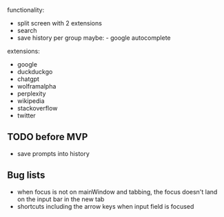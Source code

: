 functionality:

- split screen with 2 extensions
- search
- save history per group
  maybe: - google autocomplete

extensions:

- google
- duckduckgo
- chatgpt
- wolframalpha
- perplexity
- wikipedia
- stackoverflow
- twitter

## TODO before MVP

- save prompts into history

## Bug lists

- when focus is not on mainWindow and tabbing, the focus doesn't land on the input bar in the new tab
- shortcuts including the arrow keys when input field is focused
